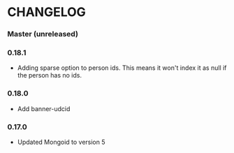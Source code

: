 # CHANGELOG


### Master (unreleased)

### 0.18.1

* Adding sparse option to person ids. This means it won't index it as null if the person has no ids.

### 0.18.0

* Add banner-udcid

### 0.17.0

* Updated Mongoid to version 5
